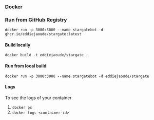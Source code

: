 ### Docker

### Run from GitHub Registry

```
docker run -p 3000:3000 --name stargatebot -d ghcr.io/eddiejaoude/stargate:latest
```

#### Build locally

```
docker build -t eddiejaoude/stargate .
```

#### Run from local build

```
docker run -p 3000:3000 --name stargatebot -d eddiejaoude/stargate
```

#### Logs

To see the logs of your container

1. `docker ps`
1. `docker logs <container-id>`
